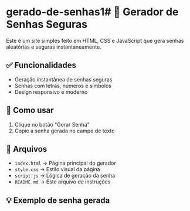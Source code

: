 # gerado-de-senhas1# 🔐 Gerador de Senhas Seguras

Este é um site simples feito em HTML, CSS e JavaScript que gera senhas aleatórias e seguras instantaneamente.

## ✅ Funcionalidades

- Geração instantânea de senhas seguras
- Senhas com letras, números e símbolos
- Design responsivo e moderno

## 🚀 Como usar

1. Clique no botão "Gerar Senha"
2. Copie a senha gerada no campo de texto

## 📁 Arquivos

- `index.html` → Página principal do gerador
- `style.css` → Estilo visual da página
- `script.js` → Lógica de geração da senha
- `README.md` → Este arquivo de instruções

## 💡 Exemplo de senha gerada

